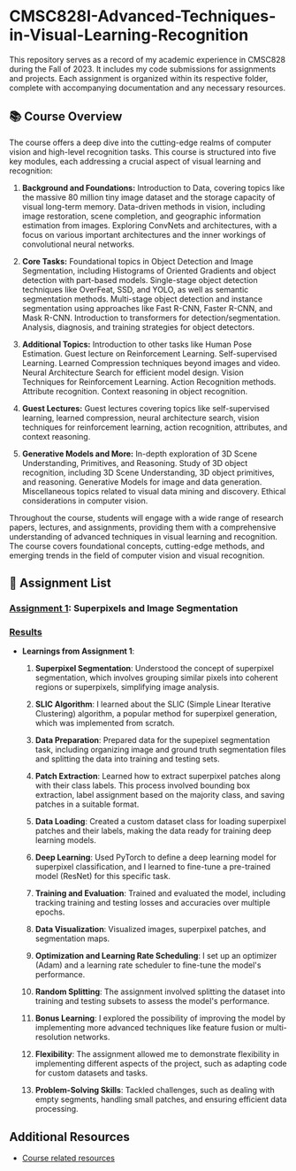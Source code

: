 # CMSC828I-Advanced-Techniques-in-Visual-Learning-Recognition
This repository serves as a record of my academic experience in CMSC828 during the Fall of 2023. It includes my code submissions for assignments and projects. Each assignment is organized within its respective folder, complete with accompanying documentation and any necessary resources.

## 📚 Course Overview
The course offers a deep dive into the cutting-edge realms of computer vision and high-level recognition tasks. This course is structured into five key modules, each addressing a crucial aspect of visual learning and recognition:

1. **Background and Foundations:** Introduction to Data, covering topics like the massive 80 million tiny image dataset and the storage capacity of visual long-term memory. Data-driven methods in vision, including image restoration, scene completion, and geographic information estimation from images. Exploring ConvNets and architectures, with a focus on various important architectures and the inner workings of convolutional neural networks.

2. **Core Tasks:** Foundational topics in Object Detection and Image Segmentation, including Histograms of Oriented Gradients and object detection with part-based models. Single-stage object detection techniques like OverFeat, SSD, and YOLO, as well as semantic segmentation methods. Multi-stage object detection and instance segmentation using approaches like Fast R-CNN, Faster R-CNN, and Mask R-CNN. Introduction to transformers for detection/segmentation. Analysis, diagnosis, and training strategies for object detectors.

4. **Additional Topics:** Introduction to other tasks like Human Pose Estimation. Guest lecture on Reinforcement Learning. Self-supervised Learning. Learned Compression techniques beyond images and video. Neural Architecture Search for efficient model design. Vision Techniques for Reinforcement Learning. Action Recognition methods. Attribute recognition. Context reasoning in object recognition.

5. **Guest Lectures:** Guest lectures covering topics like self-supervised learning, learned compression, neural architecture search, vision techniques for reinforcement learning, action recognition, attributes, and context reasoning.

6. **Generative Models and More:** In-depth exploration of 3D Scene Understanding, Primitives, and Reasoning. Study of 3D object recognition, including 3D Scene Understanding, 3D object primitives, and reasoning. Generative Models for image and data generation. Miscellaneous topics related to visual data mining and discovery. Ethical considerations in computer vision.

Throughout the course, students will engage with a wide range of research papers, lectures, and assignments, providing them with a comprehensive understanding of advanced techniques in visual learning and recognition. The course covers foundational concepts, cutting-edge methods, and emerging trends in the field of computer vision and visual recognition.


## 📄 Assignment List
### [Assignment 1](https://github.com/Rishikesh-Jadhav/CMSC828I-Advanced-Techniques-in-Visual-Learning-Recognition/tree/main/Assignment1): Superpixels and Image Segmentation

### [Results](https://github.com/Rishikesh-Jadhav/CMSC828I-Advanced-Techniques-in-Visual-Learning-Recognition/blob/main/Assignment1/rjadhav1(119256534)cmsc828I_fall2023_HW1.ipynb)

- **Learnings from Assignment 1**:

  1. **Superpixel Segmentation**: Understood the concept of superpixel segmentation, which involves grouping similar pixels into coherent regions or superpixels, simplifying image analysis.

  2. **SLIC Algorithm**: I learned about the SLIC (Simple Linear Iterative Clustering) algorithm, a popular method for superpixel generation, which was implemented from scratch.

  3. **Data Preparation**: Prepared data for the supepixel segmentation task, including organizing image and ground truth segmentation files and splitting the data into training and testing sets.

  4. **Patch Extraction**: Learned how to extract superpixel patches along with their class labels. This process involved bounding box extraction, label assignment based on the majority class, and saving patches in a suitable format.

  5. **Data Loading**: Created a custom dataset class for loading superpixel patches and their labels, making the data ready for training deep learning models.

  6. **Deep Learning**: Used PyTorch to define a deep learning model for superpixel classification, and I learned to fine-tune a pre-trained model (ResNet) for this specific task.

  7. **Training and Evaluation**: Trained and evaluated the model, including tracking training and testing losses and accuracies over multiple epochs.

  8. **Data Visualization**: Visualized images, superpixel patches, and segmentation maps.

  9. **Optimization and Learning Rate Scheduling**: I set up an optimizer (Adam) and a learning rate scheduler to fine-tune the model's performance.

  10. **Random Splitting**: The assignment involved splitting the dataset into training and testing subsets to assess the model's performance.

  11. **Bonus Learning**: I explored the possibility of improving the model by implementing more advanced techniques like feature fusion or multi-resolution networks.

  12. **Flexibility**: The assignment allowed me to demonstrate flexibility in implementing different aspects of the project, such as adapting code for custom datasets and tasks.

  13. **Problem-Solving Skills**: Tackled challenges, such as dealing with empty segments, handling small patches, and ensuring efficient data processing.


## Additional Resources
- [Course related resources](https://www.cs.umd.edu/class/fall2023/cmsc828i/)



